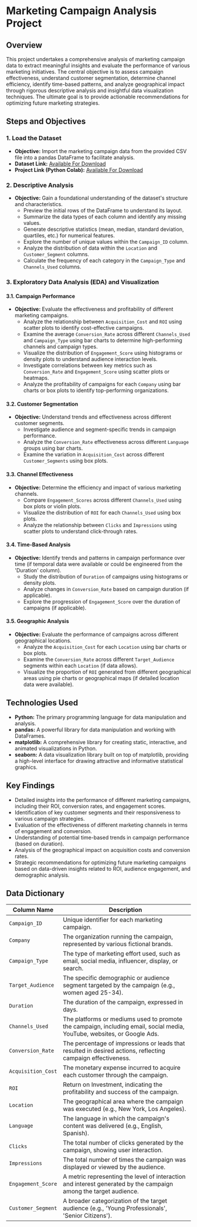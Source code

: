 # Marketing Campaign Analysis Project

## Overview

This project undertakes a comprehensive analysis of marketing campaign data to extract meaningful insights and evaluate the performance of various marketing initiatives. The central objective is to assess campaign effectiveness, understand customer segmentation, determine channel efficiency, identify time-based patterns, and analyze geographical impact through rigorous descriptive analysis and insightful data visualization techniques. The ultimate goal is to provide actionable recommendations for optimizing future marketing strategies.

## Steps and Objectives

### 1. Load the Dataset

* **Objective:** Import the marketing campaign data from the provided CSV file into a pandas DataFrame to facilitate analysis.
* **Dataset Link:** [Available For Download](https://)
* **Project Link (Python Colab):** [Available For Download](https:)

### 2. Descriptive Analysis

* **Objective:** Gain a foundational understanding of the dataset's structure and characteristics.
    * Preview the initial rows of the DataFrame to understand its layout.
    * Summarize the data types of each column and identify any missing values.
    * Generate descriptive statistics (mean, median, standard deviation, quartiles, etc.) for numerical features.
    * Explore the number of unique values within the `Campaign_ID` column.
    * Analyze the distribution of data within the `Location` and `Customer_Segment` columns.
    * Calculate the frequency of each category in the `Campaign_Type` and `Channels_Used` columns.

### 3. Exploratory Data Analysis (EDA) and Visualization

#### 3.1. Campaign Performance

* **Objective:** Evaluate the effectiveness and profitability of different marketing campaigns.
    * Analyze the relationship between `Acquisition_Cost` and `ROI` using scatter plots to identify cost-effective campaigns.
    * Examine the average `Conversion_Rate` across different `Channels_Used` and `Campaign_Type` using bar charts to determine high-performing channels and campaign types.
    * Visualize the distribution of `Engagement_Score` using histograms or density plots to understand audience interaction levels.
    * Investigate correlations between key metrics such as `Conversion_Rate` and `Engagement_Score` using scatter plots or heatmaps.
    * Analyze the profitability of campaigns for each `Company` using bar charts or box plots to identify top-performing organizations.

#### 3.2. Customer Segmentation

* **Objective:** Understand trends and effectiveness across different customer segments.
    * Investigate audience and segment-specific trends in campaign performance.
    * Analyze the `Conversion_Rate` effectiveness across different `Language` groups using bar charts.
    * Examine the variation in `Acquisition_Cost` across different `Customer_Segments` using box plots.

#### 3.3. Channel Effectiveness

* **Objective:** Determine the efficiency and impact of various marketing channels.
    * Compare `Engagement_Scores` across different `Channels_Used` using box plots or violin plots.
    * Visualize the distribution of `ROI` for each `Channels_Used` using box plots.
    * Analyze the relationship between `Clicks` and `Impressions` using scatter plots to understand click-through rates.

#### 3.4. Time-Based Analysis

* **Objective:** Identify trends and patterns in campaign performance over time (if temporal data were available or could be engineered from the 'Duration' column).
    * Study the distribution of `Duration` of campaigns using histograms or density plots.
    * Analyze changes in `Conversion_Rate` based on campaign duration (if applicable).
    * Explore the progression of `Engagement_Score` over the duration of campaigns (if applicable).

#### 3.5. Geographic Analysis

* **Objective:** Evaluate the performance of campaigns across different geographical locations.
    * Analyze the `Acquisition_Cost` for each `Location` using bar charts or box plots.
    * Examine the `Conversion_Rate` across different `Target_Audience` segments within each `Location` (if data allows).
    * Visualize the proportion of `ROI` generated from different geographical areas using pie charts or geographical maps (if detailed location data were available).

## Technologies Used

* **Python:** The primary programming language for data manipulation and analysis.
* **pandas:** A powerful library for data manipulation and working with DataFrames.
* **matplotlib:** A comprehensive library for creating static, interactive, and animated visualizations in Python.
* **seaborn:** A data visualization library built on top of matplotlib, providing a high-level interface for drawing attractive and informative statistical graphics.

## Key Findings

* Detailed insights into the performance of different marketing campaigns, including their ROI, conversion rates, and engagement scores.
* Identification of key customer segments and their responsiveness to various campaign strategies.
* Evaluation of the effectiveness of different marketing channels in terms of engagement and conversion.
* Understanding of potential time-based trends in campaign performance (based on duration).
* Analysis of the geographical impact on acquisition costs and conversion rates.
* Strategic recommendations for optimizing future marketing campaigns based on data-driven insights related to ROI, audience engagement, and demographic analysis.

## Data Dictionary

| Column Name          | Description                                                                                                                                                                                                                         |
| -------------------- | ----------------------------------------------------------------------------------------------------------------------------------------------------------------------------------------------------------------------------------- |
| `Campaign_ID`        | Unique identifier for each marketing campaign.                                                                                                                                                                                    |
| `Company`            | The organization running the campaign, represented by various fictional brands.                                                                                                                                                  |
| `Campaign_Type`      | The type of marketing effort used, such as email, social media, influencer, display, or search.                                                                                                                                   |
| `Target_Audience`    | The specific demographic or audience segment targeted by the campaign (e.g., women aged 25-34).                                                                                                                                     |
| `Duration`           | The duration of the campaign, expressed in days.                                                                                                                                                                                   |
| `Channels_Used`      | The platforms or mediums used to promote the campaign, including email, social media, YouTube, websites, or Google Ads.                                                                                                               |
| `Conversion_Rate`    | The percentage of impressions or leads that resulted in desired actions, reflecting campaign effectiveness.                                                                                                                      |
| `Acquisition_Cost`   | The monetary expense incurred to acquire each customer through the campaign.                                                                                                                                                       |
| `ROI`                | Return on Investment, indicating the profitability and success of the campaign.                                                                                                                                                     |
| `Location`           | The geographical area where the campaign was executed (e.g., New York, Los Angeles).                                                                                                                                               |
| `Language`           | The language in which the campaign's content was delivered (e.g., English, Spanish).                                                                                                                                             |
| `Clicks`             | The total number of clicks generated by the campaign, showing user interaction.                                                                                                                                                  |
| `Impressions`        | The total number of times the campaign was displayed or viewed by the audience.                                                                                                                                                   |
| `Engagement_Score`   | A metric representing the level of interaction and interest generated by the campaign among the target audience.                                                                                                                   |
| `Customer_Segment`   | A broader categorization of the target audience (e.g., 'Young Professionals', 'Senior Citizens').                                                                                                                                  |
